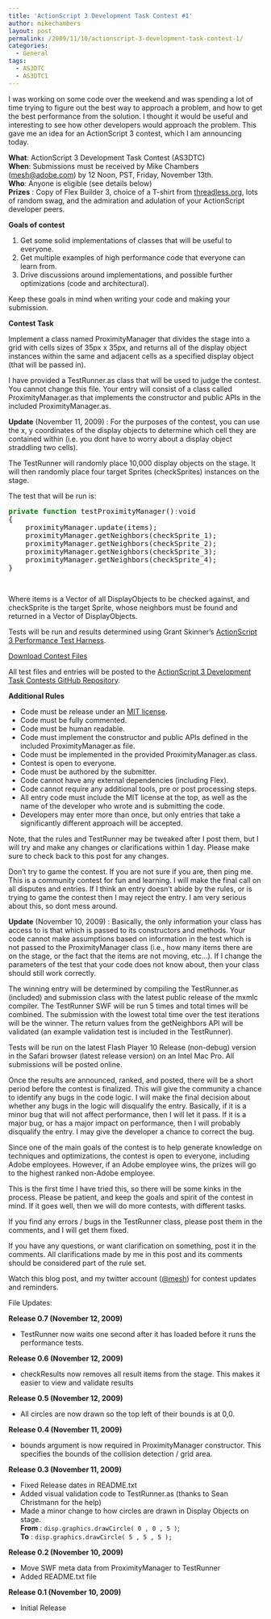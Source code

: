 ```yaml
---
title: 'ActionScript 3 Development Task Contest #1'
author: mikechambers
layout: post
permalink: /2009/11/10/actionscript-3-development-task-contest-1/
categories:
  - General
tags:
  - AS3DTC
  - AS3DTC1
---
```



I was working on some code over the weekend and was spending a lot of time trying to figure out the best way to approach a problem, and how to get the best performance from the solution. I thought it would be useful and interesting to see how other developers would approach the problem. This gave me an idea for an ActionScript 3 contest, which I am announcing today.  
<!--more-->

  
**What**: ActionScript 3 Development Task Contest (AS3DTC)  
**When**: Submissions must be received by Mike Chambers (<mesh@adobe.com>) by 12 Noon, PST, Friday, November 13th.  
**Who**: Anyone is eligible (see details below)  
**Prizes** : Copy of Flex Builder 3, choice of a T-shirt from [threadless.org][1], lots of random swag, and the admiration and adulation of your ActionScript developer peers.

**Goals of contest**

1.  Get some solid implementations of classes that will be useful to everyone.
2.  Get multiple examples of high performance code that everyone can learn from.
3.  Drive discussions around implementations, and possible further optimizations (code and architectural).

Keep these goals in mind when writing your code and making your submission.

**Contest Task**

Implement a class named ProximityManager that divides the stage into a grid with cells sizes of 35px x 35px, and returns all of the display object instances within the same and adjacent cells as a specified display object (that will be passed in).

I have provided a TestRunner.as class that will be used to judge the contest. You cannot change this file. Your entry will consist of a class called ProximityManager.as that implements the constructor and public APIs in the included ProximityManager.as.

**Update** (November 11, 2009) : For the purposes of the contest, you can use the x, y coordinates of the display objects to determine which cell they are contained within (i.e. you dont have to worry about a display object straddling two cells).

The TestRunner will randomly place 10,000 display objects on the stage. It will then randomly place four target Sprites (checkSprites) instances on the stage.

The test that will be run is:

<div class="highlight">
  <pre><span style="color: #008000; font-weight: bold">private</span> <span style="color: #008000; font-weight: bold">function</span> testProximityManager()<span style="color: #666666">:</span>void
{
	proximityManager.update(items);
	proximityManager.getNeighbors(checkSprite_1);
	proximityManager.getNeighbors(checkSprite_2);
	proximityManager.getNeighbors(checkSprite_3);
	proximityManager.getNeighbors(checkSprite_4);
}
</pre>
</div>

&nbsp;

Where items is a Vector of all DisplayObjects to be checked against, and checkSprite is the target Sprite, whose neighbors must be found and returned in a Vector of DisplayObjects.

Tests will be run and results determined using Grant Skinner&#8217;s [ActionScript 3 Performance Test Harness][2].

[Download Contest Files][3]

All test files and entries will be posted to the [ActionScript 3 Development Task Contests GitHub Repository][4].

**Additional Rules**

*   Code must be release under an [MIT license][5].
*   Code must be fully commented.
*   Code must be human readable.
*   Code must implement the constructor and public APIs defined in the included ProximityManager.as file.
*   Code must be implemented in the provided ProximityManager.as class.
*   Contest is open to everyone.
*   Code must be authored by the submitter.
*   Code cannot have any external dependencies (including Flex).
*   Code cannot require any additional tools, pre or post processing steps.
*   All entry code must include the MIT license at the top, as well as the name of the developer who wrote and is submitting the code.
*   Developers may enter more than once, but only entries that take a significantly different approach will be accepted.

Note, that the rules and TestRunner may be tweaked after I post them, but I will try and make any changes or clarifications within 1 day. Please make sure to check back to this post for any changes.

Don&#8217;t try to game the contest. If you are not sure if you are, then ping me. This is a community contest for fun and learning. I will make the final call on all disputes and entries. If I think an entry doesn&#8217;t abide by the rules, or is trying to game the contest then I may reject the entry. I am very serious about this, so dont mess around.

**Update** (November 10, 2009) : Basically, the only information your class has access to is that which is passed to its constructors and methods. Your code cannot make assumptions based on information in the test which is not passed to the ProximityManager class (i.e., how many items there are on the stage, or the fact that the items are not moving, etc...). If I change the parameters of the test that your code does not know about, then your class should still work correctly.

The winning entry will be determined by compiling the TestRunner.as (included) and submission class with the latest public release of the mxmlc compiler. The TestRunner SWF will be run 5 times and total times will be combined. The submission with the lowest total time over the test iterations will be the winner. The return values from the getNeighbors API will be validated (an example validation test is included in the TestRunner).

Tests will be run on the latest Flash Player 10 Release (non-debug) version in the Safari browser (latest release version) on an Intel Mac Pro. All submissions will be posted online.

Once the results are announced, ranked, and posted, there will be a short period before the contest is finalized. This will give the community a chance to identify any bugs in the code logic. I will make the final decision about whether any bugs in the logic will disqualify the entry. Basically, if it is a minor bug that will not affect performance, then I will let it pass. If it is a major bug, or has a major impact on performance, then I will probably disqualify the entry. I may give the developer a chance to correct the bug.

Since one of the main goals of the contest is to help generate knowledge on techniques and optimizations, the contest is open to everyone, including Adobe employees. However, if an Adobe employee wins, the prizes will go to the highest ranked non-Adobe employee.

This is the first time I have tried this, so there will be some kinks in the process. Please be patient, and keep the goals and spirit of the contest in mind. If it goes well, then we will do more contests, with different tasks.

If you find any errors / bugs in the TestRunner class, please post them in the comments, and I will get them fixed.

If you have any questions, or want clarification on something, post it in the comments. All clarifications made by me in this post and its comments should be considered part of the rule set.

Watch this blog post, and my twitter account ([@mesh][6]) for contest updates and reminders.

File Updates:

**Release 0.7 (November 12, 2009)**

*   TestRunner now waits one second after it has loaded before it runs the performance tests.

**Release 0.6 (November 12, 2009)**

*   checkResults now removes all result items from the stage. This makes it easier to view and validate results

**Release 0.5 (November 12, 2009)**

*   All circles are now drawn so the top left of their bounds is at 0,0.

**Release 0.4 (November 11, 2009)**

*   bounds argument is now required in ProximityManager constructor. This specifies the bounds of the collision detection / grid area.

**Release 0.3 (November 11, 2009)**

*   Fixed Release dates in README.txt
*   Added visual validation code to TestRunner.as (thanks to Sean Christmann for the help)
*   Made a minor change to how circles are drawn in Display Objects on stage.  
    **From** : `disp.graphics.drawCircle( 0 , 0 , 5 )`;  
    **To** : `disp.graphics.drawCircle( 5 , 5 , 5 );` 

**Release 0.2 (November 10, 2009)**

*   Move SWF meta data from ProximityManager to TestRunner
*   Added README.txt file

**Release 0.1 (November 10, 2009)**

*   Initial Release

 [1]: http://www.threadless.com/
 [2]: http://www.gskinner.com/blog/archives/2009/04/as3_performance.html
 [3]: http://github.com/mikechambers/ActionScript-3-Development-Task-Contests/tree/master/AS3DTC_1/p
 [4]: http://github.com/mikechambers/ActionScript-3-Development-Task-Contests/tree/master/AS3DTC_1/
 [5]: http://www.opensource.org/licenses/mit-license.php
 [6]: http://www.twitter.com/mesh